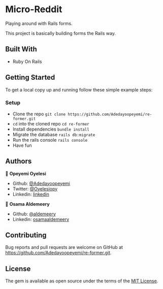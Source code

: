 # Micro-Reddit

Playing around with Rails forms.

This project is basically building forms the Rails way.

## Built With

- Ruby On Rails

## Getting Started

To get a local copy up and running follow these simple example steps:


### Setup

- Clone the repo `git clone https://github.com/Adedayoopeyemi/re-former.git`
- `cd` into the cloned repo `cd re-former`
- Install dependencies `bundle install`
- Migrate the database `rails db:migrate`
- Run the rails console `rails console`
- Have fun

## Authors

👤 **Opeyemi Oyelesi**

- Github: [@Adedayoopeyemi](https://github.com/Adedayoopeyemi)
- Twitter: [@Oyelesiopy](https://twitter.com/oyelesiopy)
- Linkedin: [linkedin](https://linkedin.com/opeyemioyelesi)

👤 **Osama Aldemeery**

- Github: [@aldemeery](https://github.com/aldemeery)
- Linkedin: [osamaaldemeery](https://linkedin.com/in/osamaaldemeery)

## Contributing

Bug reports and pull requests are welcome on GitHub at https://github.com/Adedayoopeyemi/re-former.git.


## License

The gem is available as open source under the terms of the [MIT License](https://opensource.org/licenses/MIT).
